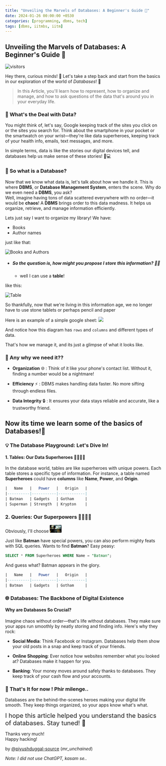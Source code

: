 ```yaml
---
title: "Unveiling the Marvels of Databases: A Beginner's Guide 🚀"
date: 2024-01-26 00:00:00 +0530
categories: [programming, dbms, tech]
tags: [dbms, iitmbs, iitm]
---
```


## Unveiling the Marvels of Databases: A Beginner's Guide 🚀
![visitors](https://visitor-badge.laobi.icu/badge?page_id=piyushduggal-source.marvels-of-databases)

Hey there, curious minds! 🌟 Let's take a step back and start from the basics in our exploration of the world of *Databases*! 🎉

> In this Article, you'll learn how to represent, how to organize and manage,
and how to ask questions of the data that's around you
in your everyday life.


### 🤔 What's the Deal with Data?

You might think of, let's say, Google keeping track of the sites you click on
or the sites you search for.
Think about the smartphone in your pocket or the smartwatch on your wrist—they're like data superheroes,
keeping track of your health info, emails, text messages, and more.

In simple terms, data is like the stories our digital devices tell, and databases help us make sense of these stories! 📱💻

### 🤔 So what is a Database?
Now that we know what data is, let's talk about how we handle it. 
This is where **DBMS**, or **Database Management System**, enters the scene. 
Why do we even need a **DBMS**, you ask? <br/>
Well, imagine having tons of data scattered everywhere with no order—it would be **chaos**! A **DBMS** brings 
order to this data madness. It helps us organize, retrieve, and manage 
information efficiently.

Lets just say I want to organize my library! We have:
- Books
- Author names

just like that:

<img width='400' src="https://i.imgur.com/62v28ef.png" alt="Books and Authors" />

- ##### So the question is, how might you propose I store this information? 🤔💭
  - well I can use a **table**!

like this:

<img width='400' src="https://i.imgur.com/sqripLl.png" alt="Table" />

So thankfully, now that we're living in this information age,
we no longer have to use stone tablets or perhaps pencil and paper


Here is an example of a simple google sheet:
<img src="https://i.imgur.com/Wn4NTL1.png">

And notice how this diagram has `rows` and `columns` and different types of data.

That's how we manage it, and its just a glimpse of what it looks like.

### 🤔 Any why we need it??

- **Organization** 🌐 : Think of it like your phone's contact list. Without it, finding a number would be a nightmare!

- **Efficiency** ⚡️ : DBMS makes handling data faster. No more sifting through endless files.

- **Data Integrity** 🔒 : It ensures your data stays reliable and accurate, like a trustworthy friend.

## Now its time we learn some of the basics of **Databases**!🚀 

### 💡 The Database Playground: Let's Dive In!

#### 1. Tables: Our Data Superheroes 🦸‍♂️🦸‍♀️

In the database world, tables are like superheroes with unique powers.
Each table stores a specific type of information. For instance, a table
named **Superheroes** could have **columns** like **Name**, **Power**, and **Origin**.

```sql
|   Name   |   Power   |   Origin   |
|----------|-----------|------------|
| Batman   | Gadgets   | Gotham     |
| Superman | Strength  | Krypton    |
```

### 2. Queries: Our Superpowers 🦸‍♂️🦸‍♀️

Obviously, I'll choose <img src="/assets/img/batman.jpeg" alt="Batman" style="height: 25px; border-radius: 2px;">

Just like **Batman** have special powers, you can also perform mighty feats with SQL queries. Wants to find **Batman**? Easy peasy:

```sql
SELECT * FROM Superheroes WHERE Name = "Batman";
```
And guess what? Batman appears in the glory.

```sql
|   Name   |   Power   |   Origin   |
|----------|-----------|------------|
| Batman   | Gadgets   | Gotham     |
```

### 🌐 Databases: The Backbone of Digital Existence

#### Why are Databases So Crucial?
Imagine chaos without order—that's life without databases. They make sure your apps run smoothly by neatly storing and finding info. Here's why they rock:

- **Social Media**: Think Facebook or Instagram. Databases help them show your old posts in a snap and keep track of your friends.

- **Online Shopping**: Ever notice how websites remember what you looked at? Databases make it happen for you.

- **Banking**: Your money moves around safely thanks to databases. They keep track of your cash flow and your accounts.


### 🚀 That's It for now ! Phir milenge..

Databases are the behind-the-scenes heroes making your digital life smooth. They keep things organized, so your apps know what's what.

<div class="bg-blue-100" style="font-size: 20px">
  I hope this article helped you understand the basics of databases. Stay tuned! 🚀
</div>

Thanks very much! <br/>
Happy hacking!

by [@piyushduggal-source](https://github.com/piyushduggal-source) (_mr_unchained_)

_Note: I did not use ChatGPT, kasam se.._


